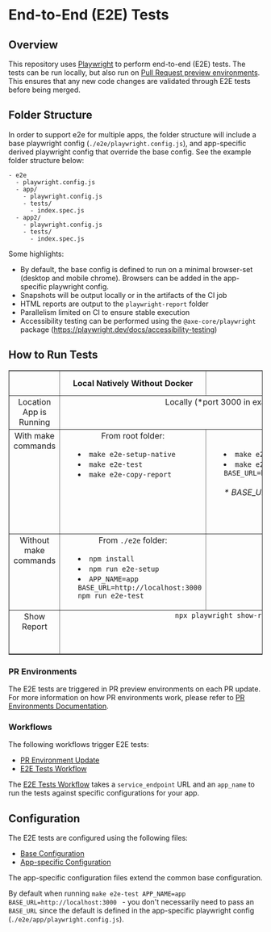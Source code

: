 # End-to-End (E2E) Tests

## Overview

This repository uses [Playwright](https://playwright.dev/) to perform end-to-end (E2E) tests. The tests can be run locally, but also run on [Pull Request preview environments](../infra/pull-request-environments.md). This ensures that any new code changes are validated through E2E tests before being merged.

## Folder Structure
In order to support e2e for multiple apps, the folder structure will include a base playwright config (`./e2e/playwright.config.js`), and app-specific derived playwright config that override the base config. See the example folder structure below:
```
- e2e
  - playwright.config.js
  - app/
    - playwright.config.js
    - tests/
      - index.spec.js
  - app2/
    - playwright.config.js
    - tests/
      - index.spec.js
```

Some highlights:
- By default, the base config is defined to run on a minimal browser-set (desktop and mobile chrome). Browsers can be added in the app-specific playwright config.
- Snapshots will be output locally or in the artifacts of the CI job
- HTML reports are output to the `playwright-report` folder
- Parallelism limited on CI to ensure stable execution
- Accessibility testing can be performed using the `@axe-core/playwright` package (https://playwright.dev/docs/accessibility-testing)

## How to Run Tests
<table border="1" style="width:100%; text-align:center;">
  <tr>
    <th></th>
    <th>Local Natively Without Docker</th>
    <th>Local With Docker</th>
    <th>CI / Github Actions</th>
  </tr>
  <tr>
  <td>Location App is Running</td>
  <td colspan="2" style="vertical-align:top;">Locally (*port 3000 in examples) </td>
  <td>PR Preview Environment</td>
  </tr>
  <tr>
    <td style="vertical-align:top;">With make commands</td>
    <td style="vertical-align:top;">
      From root folder:<br>
      <ul style="list-style-position:inside; text-align:left;">
        <li><code>make e2e-setup-native</code></li>
        <li><code>make e2e-test</code></li>
        <li><code>make e2e-copy-report</code></li>
      </ul>
    </td>
    <td style="vertical-align:top;">
      From root folder:<br>
      <ul style="list-style-position:inside; text-align:left;">
        <li><code>make e2e-build</code></li>
        <li><code>make e2e-run APP_NAME=app BASE_URL=http://host.docker.internal:3000</code></li>
        <br />
        <em>* BASE_URL cannot use localhost</em>
      </ul>
    </td>
    <td style="vertical-align:top;">
      <em>* uses make commands <br /><br /> see the relevant <a href="../../.github/workflows/e2e-tests.yml">e2e Github Actions workflow file</a>

</em>
    </td>
  </tr>
  <tr>
    <td style="vertical-align:top;">Without make commands</td>
    <td style="vertical-align:top;">
      From <code>./e2e</code> folder:<br>
      <ul style="list-style-position:inside; text-align:left;">
        <li><code>npm install</code></li>
        <li><code>npm run e2e-setup</code></li>
        <li><code>APP_NAME=app BASE_URL=http://localhost:3000 npm run e2e-test</code></li>
      </ul>
    </td>
    <td style="vertical-align:top;">N/A</td>
    <td style="vertical-align:top;">N/A</td>
  </tr>
  <tr>
    <td style="vertical-align:top;">Show Report</td>
    <td colspan="2" style="vertical-align:top;"><code>npx playwright show-report</code></td>
    <td style="vertical-align:top;">View Artifacts of Github Actions job</td>
  </tr>
</table>

### PR Environments

The E2E tests are triggered in PR preview environments on each PR update. For more information on how PR environments work, please refer to [PR Environments Documentation](../infra/pull-request-environments.md).

### Workflows

The following workflows trigger E2E tests:
- [PR Environment Update](../../.github/workflows/pr-environment-checks.yml)
- [E2E Tests Workflow](../../.github/workflows/e2e-tests.yml)

The [E2E Tests Workflow](../../.github/workflows/e2e-tests.yml) takes a `service_endpoint` URL and an `app_name` to run the tests against specific configurations for your app.

## Configuration

The E2E tests are configured using the following files:
- [Base Configuration](../../e2e/playwright.config.js)
- [App-specific Configuration](../../e2e/app/playwright.config.js)

The app-specific configuration files extend the common base configuration.

By default when running `make e2e-test APP_NAME=app BASE_URL=http://localhost:3000 ` - you don't necessarily need to pass an `BASE_URL` since the default is defined in the app-specific playwright config (`./e2e/app/playwright.config.js`).
